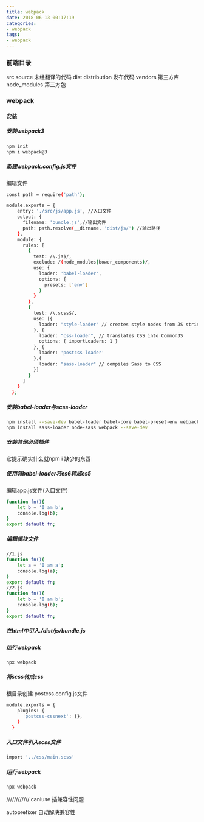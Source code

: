 ```yaml
---
title: webpack
date: 2018-06-13 00:17:19
categories:
- webpack
tags:
- webpack
---
```


### 前端目录

src source 未经翻译的代码
dist distribution 发布代码
vendors 第三方库
node_modules 第三方包

### webpack

#### 安装

##### 安装webpack3

``` bash
npm init
npm i webpack@3
```
##### 新建webpack.config.js文件

编辑文件
``` bash
const path = require('path');

module.exports = {
    entry: './src/js/app.js', //入口文件
    output: {
      filename: 'bundle.js',//输出文件
      path: path.resolve(__dirname, 'dist/js/') //输出路径
    },
    module: {
      rules: [
        {
          test: /\.js$/,
          exclude: /(node_modules|bower_components)/,
          use: {
            loader: 'babel-loader',
            options: {
              presets: ['env']
            }
          }
        },
        {
          test: /\.scss$/,
          use: [{
            loader: "style-loader" // creates style nodes from JS strings
          }, {
            loader: "css-loader", // translates CSS into CommonJS
            options: { importLoaders: 1 }
          }, {
            loader: 'postcss-loader'
          },{
            loader: "sass-loader" // compiles Sass to CSS
          }]
        }
      ]
    }
  };
```
##### 安装babel-loader与scss-loader

``` bash
npm install --save-dev babel-loader babel-core babel-preset-env webpack
npm install sass-loader node-sass webpack --save-dev
```
##### 安装其他必须插件

它提示确实什么就npm i 缺少的东西

##### 使用将babel-loader将es6转成es5

编辑app.js文件(入口文件)

``` bash
function fn(){
    let b = 'I am b';
    console.log(b);
}
export default fn;
```

##### 编辑模块文件

``` bash
//1.js
function fn(){
    let a = 'I am a';
    console.log(a);
}
export default fn;
//2.js
function fn(){
    let b = 'I am b';
    console.log(b);
}
export default fn;
```

##### 在html中引入./dist/js/bundle.js

##### 运行webpack

``` bash
npx webpack
```

##### 将scss转成css

根目录创建 postcss.config.js文件
``` bash
module.exports = {
    plugins: {
      'postcss-cssnext': {},
    }
  }
```
##### 入口文件引入scss文件

``` bash
import '../css/main.scss'
```

##### 运行webpack
``` bash
npx webpack
```

////////////
caniuse 插兼容性问题

autoprefixer 自动解决兼容性